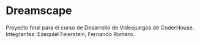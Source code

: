 # Dreamscape
Proyecto final para el curso de Desarrollo de Videojuegos de CoderHouse. Integrantes: Ezequiel Feierstein, Fernando Romero.
